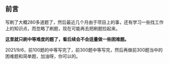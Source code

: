 ## 前言

写刷了大概280多道题了，然后最近几个月由于项目上的事，还有学习一些找工作上的知识点，而忽略了刷题，现在可能再去把刷题捡起来。

**这里就只刷中等难度的题了，看后续会不会适量做一些困难题。**

2021/9/6，前100题的中等写完了，前300题中等写完，然后再做前300题当中的困难题和简单题，加油呀，你可以的。